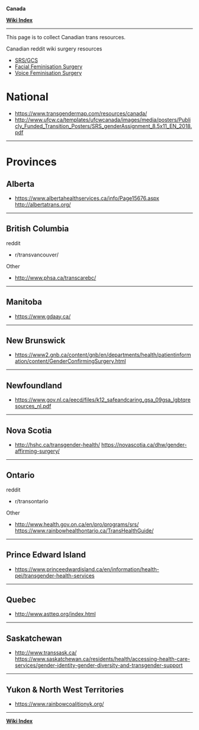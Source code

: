 **Canada**

**[Wiki Index](w/TransWiki/index)**
*****

This page is to collect Canadian trans resources.

Canadian reddit wiki surgery resources

* [SRS/GCS](w/TransSurgeriesWiki/srs/canada)
* [Facial Feminisation Surgery](w/TransSurgeriesWiki/ffs/other#wiki_canada)
* [Voice Feminisation Surgery](w/TransSurgeriesWiki/vfs/other#wiki_canada)




# National


* https://www.transgendermap.com/resources/canada/
* http://www.ufcw.ca/templates/ufcwcanada/images/media/posters/Publicly_Funded_Transition_Posters/SRS_genderAssignment_8.5x11_EN_2018.pdf


*****
# Provinces

## Alberta

* https://www.albertahealthservices.ca/info/Page15676.aspx http://albertatrans.org/



*****
## British Columbia

reddit

* r/transvancouver/

Other

* http://www.phsa.ca/transcarebc/




*****
## Manitoba

* https://www.gdaay.ca/



*****
## New Brunswick

* https://www2.gnb.ca/content/gnb/en/departments/health/patientinformation/content/GenderConfirmingSurgery.html



*****
## Newfoundland

* https://www.gov.nl.ca/eecd/files/k12_safeandcaring_gsa_09gsa_lgbtqresources_nl.pdf


*****
## Nova Scotia

* http://hshc.ca/transgender-health/ https://novascotia.ca/dhw/gender-affirming-surgery/


*****
## Ontario


reddit

* r/transontario

Other

* http://www.health.gov.on.ca/en/pro/programs/srs/ https://www.rainbowhealthontario.ca/TransHealthGuide/




*****
## Prince Edward Island

* https://www.princeedwardisland.ca/en/information/health-pei/transgender-health-services





*****
## Quebec

* http://www.astteq.org/index.html



*****
## Saskatchewan

* http://www.transsask.ca/ https://www.saskatchewan.ca/residents/health/accessing-health-care-services/gender-identity-gender-diversity-and-transgender-support


*****
## Yukon &amp; North West Territories

* https://www.rainbowcoalitionyk.org/


*****
**[Wiki Index](w/TransWiki/index)**